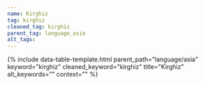 ```yaml
---
name: Kirghiz
tag: kirghiz
cleaned_tag: kirghiz
parent_tag: language_asia
alt_tags: 
---
```


{% include data-table-template.html 
  parent_path="language/asia" 
  keyword="kirghiz" 
  cleaned_keyword="kirghiz" 
  title="Kirghiz"
  alt_keywords=""
  context=""
%}

